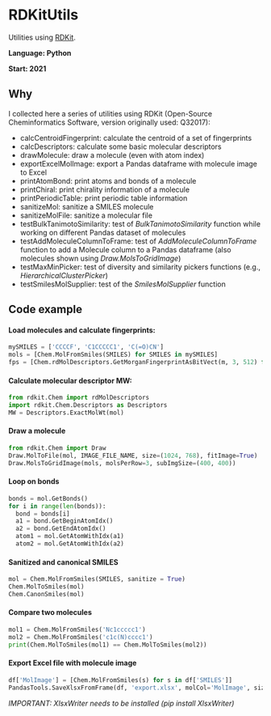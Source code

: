 # RDKitUtils
Utilities using [RDKit](https://www.rdkit.org/).

**Language: Python**

**Start: 2021**

## Why
I collected here a series of utilities using RDKit (Open-Source Cheminformatics Software, version originally used: Q32017):

- calcCentroidFingerprint: calculate the centroid of a set of fingerprints
- calcDescriptors: calculate some basic molecular descriptors
- drawMolecule: draw a molecule (even with atom index)
- exportExcelMolImage: export a Pandas dataframe with molecule image to Excel
- printAtomBond: print atoms and bonds of a molecule
- printChiral: print chirality information of a molecule
- printPeriodicTable: print periodic table information
- sanitizeMol: sanitize a SMILES molecule
- sanitizeMolFile: sanitize a molecular file
- testBulkTanimotoSimilarity: test of _BulkTanimotoSimilarity_ function while working on different Pandas dataset of molecules
- testAddMoleculeColumnToFrame: test of _AddMoleculeColumnToFrame_ function to add a Molecule column to a Pandas dataframe (also molecules shown using _Draw.MolsToGridImage_)
- testMaxMinPicker: test of diversity and similarity pickers functions (e.g., _HierarchicalClusterPicker_)
- testSmilesMolSupplier: test of the _SmilesMolSupplier_ function

## Code example

#### Load molecules and calculate fingerprints:
```python
mySMILES = ['CCCCF', 'C1CCCCC1', 'C(=O)CN']
mols = [Chem.MolFromSmiles(SMILES) for SMILES in mySMILES]
fps = [Chem.rdMolDescriptors.GetMorganFingerprintAsBitVect(m, 3, 512) for m in mols]
```

#### Calculate molecular descriptor MW:
```python
from rdkit.Chem import rdMolDescriptors
import rdkit.Chem.Descriptors as Descriptors
MW = Descriptors.ExactMolWt(mol)
```

#### Draw a molecule
```python
from rdkit.Chem import Draw
Draw.MolToFile(mol, IMAGE_FILE_NAME, size=(1024, 768), fitImage=True)
Draw.MolsToGridImage(mols, molsPerRow=3, subImgSize=(400, 400))
```

#### Loop on bonds
```python
bonds = mol.GetBonds()
for i in range(len(bonds)):
  bond = bonds[i]
  a1 = bond.GetBeginAtomIdx()
  a2 = bond.GetEndAtomIdx()
  atom1 = mol.GetAtomWithIdx(a1)
  atom2 = mol.GetAtomWithIdx(a2)
```

#### Sanitized and canonical SMILES
```python
mol = Chem.MolFromSmiles(SMILES, sanitize = True)
Chem.MolToSmiles(mol)
Chem.CanonSmiles(mol)
```

#### Compare two molecules
```python
mol1 = Chem.MolFromSmiles('Nc1ccccc1')
mol2 = Chem.MolFromSmiles('c1c(N)cccc1')
print(Chem.MolToSmiles(mol1) == Chem.MolToSmiles(mol2))
```

#### Export Excel file with molecule image

```python
df['MolImage'] = [Chem.MolFromSmiles(s) for s in df['SMILES']]
PandasTools.SaveXlsxFromFrame(df, 'export.xlsx', molCol='MolImage', size=(100, 200))
```

_IMPORTANT: XlsxWriter needs to be installed (pip install XlsxWriter)_